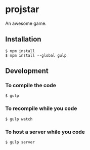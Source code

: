 # projstar #

An awesome game.

## Installation ##

	$ npm install
	$ npm install --global gulp

## Development ##

### To compile the code ###

	$ gulp

### To recompile while you code ###

	$ gulp watch

### To host a server while you code ###

	$ gulp server

